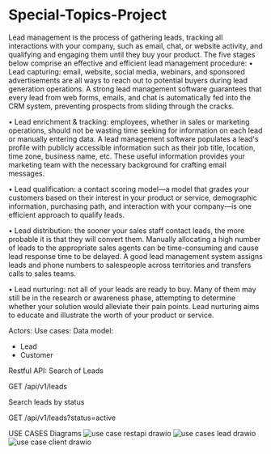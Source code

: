 # Special-Topics-Project

Lead management is the process of gathering leads, tracking all interactions with your company, such as email, chat, or website activity, and qualifying and engaging them until they buy your product. The five stages below comprise an effective and efficient lead management procedure:
•	Lead capturing: email, website, social media, webinars, and sponsored advertisements are all ways to reach out to potential buyers during lead generation operations. A strong lead management software guarantees that every lead from web forms, emails, and chat is automatically fed into the CRM system, preventing prospects from sliding through the cracks.

•	Lead enrichment & tracking: employees, whether in sales or marketing operations, should not be wasting time seeking for information on each lead or manually entering data. A lead management software populates a lead's profile with publicly accessible information such as their job title, location, time zone, business name, etc. These useful information provides your marketing team with the necessary background for crafting email messages.

•	Lead qualification: a contact scoring model—a model that grades your customers based on their interest in your product or service, demographic information, purchasing path, and interaction with your company—is one efficient approach to qualify leads.

•	Lead distribution: the sooner your sales staff contact leads, the more probable it is that they will convert them. Manually allocating a high number of leads to the appropriate sales agents can be time-consuming and cause lead response time to be delayed. A good lead management system assigns leads and phone numbers to salespeople across territories and transfers calls to sales teams.

•	Lead nurturing: not all of your leads are ready to buy. Many of them may still be in the research or awareness phase, attempting to determine whether your solution would alleviate their pain points. Lead nurturing aims to educate and illustrate the worth of your product or service.



Actors:
Use cases:
Data model:
-	Lead
-	Customer

Restful API:
Search of Leads

GET /api/v1/leads

Search leads by status

GET /api/v1/leads?status=active


USE CASES Diagrams
![use case restapi drawio](https://user-images.githubusercontent.com/92259283/203331057-1dbfba70-5ecc-4ac8-bae0-51130402ccd2.png)
![use cases lead drawio](https://user-images.githubusercontent.com/92259283/203331135-043c2fed-854e-4879-b573-59d9cbea97ef.png)
![use case client drawio](https://user-images.githubusercontent.com/92259283/203331153-760a9042-0a55-488f-b892-28f47d94c139.png)





